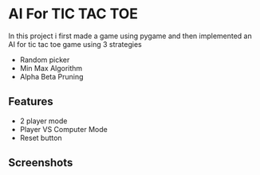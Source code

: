 
# AI For TIC TAC TOE 

In this project i first made a game using pygame and then implemented an AI for tic tac toe game using 3 strategies 
* Random picker 
* Min Max Algorithm
* Alpha Beta Pruning

## Features

- 2 player mode
- Player VS Computer Mode
- Reset button



## Screenshots


